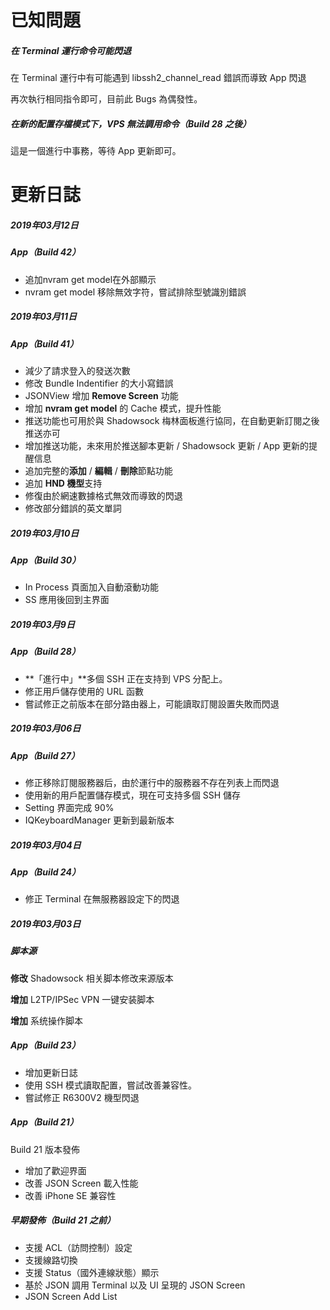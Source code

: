 # 已知問題

##### 在 Terminal 運行命令可能閃退

在 Terminal 運行中有可能遇到 libssh2_channel_read 錯誤而導致 App 閃退

再次執行相同指令即可，目前此 Bugs 為偶發性。

##### 在新的配置存檔模式下，VPS 無法調用命令（Build 28 之後）

這是一個進行中事務，等待 App 更新即可。



# 更新日誌

##### 2019年03月12日

##### App（Build 42）

* 追加nvram get model在外部顯示
* nvram get model 移除無效字符，嘗試排除型號識別錯誤

##### 2019年03月11日

##### App（Build 41）

* 減少了請求登入的發送次數
* 修改 Bundle Indentifier 的大小寫錯誤
* JSONView 增加 **Remove Screen** 功能
* 增加 **nvram get model** 的 Cache 模式，提升性能
* 推送功能也可用於與 Shadowsock 梅林面板進行協同，在自動更新訂閱之後推送亦可
* 增加推送功能，未來用於推送腳本更新 / Shadowsock 更新 / App 更新的提醒信息
* 追加完整的**添加** / **編輯** / **刪除**節點功能
* 追加 **HND 機型**支持
* 修復由於網速數據格式無效而導致的閃退
* 修改部分錯誤的英文單詞

##### 2019年03月10日

##### App（Build 30）

* In Process 頁面加入自動滾動功能
* SS 應用後回到主界面

##### 2019年03月9日

##### App（Build 28）

* **「進行中」**多個 SSH 正在支持到 VPS 分配上。
* 修正用戶儲存使用的 URL 函數
* 嘗試修正之前版本在部分路由器上，可能讀取訂閱設置失敗而閃退

##### 2019年03月06日

##### App（Build 27）

* 修正移除訂閱服務器后，由於運行中的服務器不存在列表上而閃退
* 使用新的用戶配置儲存模式，現在可支持多個 SSH 儲存
* Setting 界面完成 90%
* IQKeyboardManager 更新到最新版本

##### 2019年03月04日

##### App（Build 24）

* 修正 Terminal 在無服務器設定下的閃退

##### 2019年03月03日

##### 脚本源

**修改** Shadowsock 相关脚本修改来源版本

**增加** L2TP/IPSec VPN 一键安装脚本

**增加** 系统操作脚本

##### App（Build 23）

* 增加更新日誌
* 使用 SSH 模式讀取配置，嘗試改善兼容性。
* 嘗試修正 R6300V2 機型閃退

##### App（Build 21）

Build 21 版本發佈

* 增加了歡迎界面
* 改善 JSON Screen 載入性能
* 改善 iPhone SE 兼容性

##### 早期發佈（Build 21 之前）

* 支援 ACL（訪問控制）設定
* 支援線路切換
* 支援 Status（國外連線狀態）顯示
* 基於 JSON 調用 Terminal 以及 UI 呈現的 JSON Screen
* JSON Screen Add List

